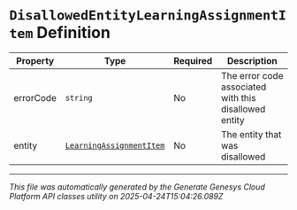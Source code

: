 # `DisallowedEntityLearningAssignmentItem` Definition

| Property | Type | Required | Description |
|----------|------|----------|-------------|
| errorCode | `string` | No | The error code associated with this disallowed entity |
| entity | [`LearningAssignmentItem`](learningassignmentitem-definition.md) | No | The entity that was disallowed |

---

*This file was automatically generated by the Generate Genesys Cloud Platform API classes utility on 2025-04-24T15:04:26.089Z*